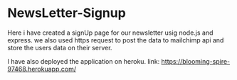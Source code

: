 # NewsLetter-Signup

Here i have created a signUp page for our newsletter usig node.js and express. we also used https request to post the data to mailchimp api and store the users data on their server.

I have also deployed the application on heroku.  link: https://blooming-spire-97468.herokuapp.com/
